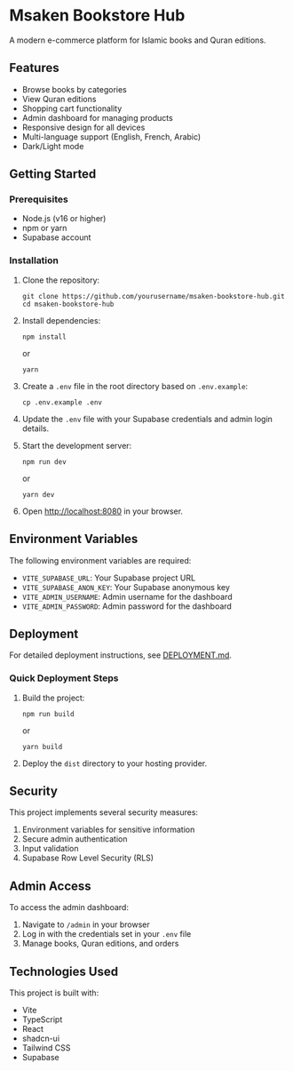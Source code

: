 # Msaken Bookstore Hub

A modern e-commerce platform for Islamic books and Quran editions.

## Features

- Browse books by categories
- View Quran editions
- Shopping cart functionality
- Admin dashboard for managing products
- Responsive design for all devices
- Multi-language support (English, French, Arabic)
- Dark/Light mode

## Getting Started

### Prerequisites

- Node.js (v16 or higher)
- npm or yarn
- Supabase account

### Installation

1. Clone the repository:
   ```
   git clone https://github.com/yourusername/msaken-bookstore-hub.git
   cd msaken-bookstore-hub
   ```

2. Install dependencies:
   ```
   npm install
   ```
   or
   ```
   yarn
   ```

3. Create a `.env` file in the root directory based on `.env.example`:
   ```
   cp .env.example .env
   ```

4. Update the `.env` file with your Supabase credentials and admin login details.

5. Start the development server:
   ```
   npm run dev
   ```
   or
   ```
   yarn dev
   ```

6. Open [http://localhost:8080](http://localhost:8080) in your browser.

## Environment Variables

The following environment variables are required:

- `VITE_SUPABASE_URL`: Your Supabase project URL
- `VITE_SUPABASE_ANON_KEY`: Your Supabase anonymous key
- `VITE_ADMIN_USERNAME`: Admin username for the dashboard
- `VITE_ADMIN_PASSWORD`: Admin password for the dashboard

## Deployment

For detailed deployment instructions, see [DEPLOYMENT.md](DEPLOYMENT.md).

### Quick Deployment Steps

1. Build the project:
   ```
   npm run build
   ```
   or
   ```
   yarn build
   ```

2. Deploy the `dist` directory to your hosting provider.

## Security

This project implements several security measures:

1. Environment variables for sensitive information
2. Secure admin authentication
3. Input validation
4. Supabase Row Level Security (RLS)

## Admin Access

To access the admin dashboard:

1. Navigate to `/admin` in your browser
2. Log in with the credentials set in your `.env` file
3. Manage books, Quran editions, and orders

## Technologies Used

This project is built with:

- Vite
- TypeScript
- React
- shadcn-ui
- Tailwind CSS
- Supabase
